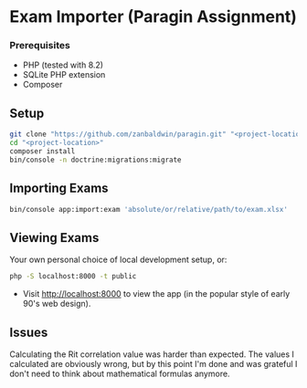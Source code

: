 # Exam Importer (Paragin Assignment)

### Prerequisites

- PHP (tested with 8.2)
- SQLite PHP extension
- Composer

## Setup

```bash
git clone "https://github.com/zanbaldwin/paragin.git" "<project-location>"
cd "<project-location>"
composer install
bin/console -n doctrine:migrations:migrate
```

## Importing Exams

```bash
bin/console app:import:exam 'absolute/or/relative/path/to/exam.xlsx'
```

## Viewing Exams
Your own personal choice of local development setup, or:

```bash
php -S localhost:8000 -t public
```

- Visit [http://localhost:8000](http://localhost:8000) to view the app (in the
  popular style of early 90's web design).

## Issues

Calculating the Rit correlation value was harder than expected. The values I
calculated are obviously wrong, but by this point I'm done and was grateful I
don't need to think about mathematical formulas anymore.
